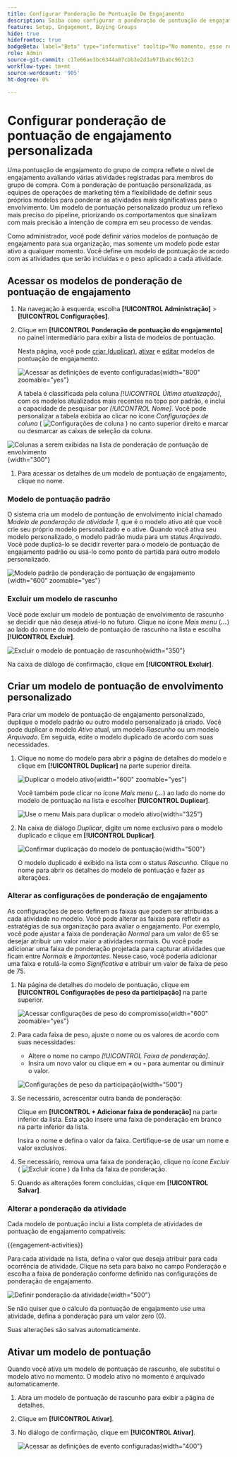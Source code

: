```yaml
---
title: Configurar Ponderação De Pontuação De Engajamento
description: Saiba como configurar a ponderação de pontuação de engajamento personalizada para refletir a lógica de pontuação que se alinha às suas estratégias comerciais.
feature: Setup, Engagement, Buying Groups
hide: true
hidefromtoc: true
badgeBeta: label="Beta" type="informative" tooltip="No momento, esse recurso está em uma versão beta limitada"
role: Admin
source-git-commit: c17e66ae3bc6344a87cbb3e2d3a971babc9612c3
workflow-type: tm+mt
source-wordcount: '905'
ht-degree: 0%

---
```


# Configurar ponderação de pontuação de engajamento personalizada

Uma pontuação de engajamento do grupo de compra reflete o nível de engajamento avaliando várias atividades registradas para membros do grupo de compra. Com a ponderação de pontuação personalizada, as equipes de operações de marketing têm a flexibilidade de definir seus próprios modelos para ponderar as atividades mais significativas para o envolvimento. Um modelo de pontuação personalizado produz um reflexo mais preciso do pipeline, priorizando os comportamentos que sinalizam com mais precisão a intenção de compra em seu processo de vendas.

Como administrador, você pode definir vários modelos de pontuação de engajamento para sua organização, mas somente um modelo pode estar ativo a qualquer momento. Você define um modelo de pontuação de acordo com as atividades que serão incluídas e o peso aplicado a cada atividade.

## Acessar os modelos de ponderação de pontuação de engajamento

1. Na navegação à esquerda, escolha **[!UICONTROL Administração]** > **[!UICONTROL Configurações]**.

1. Clique em **[!UICONTROL Ponderação de pontuação do engajamento]** no painel intermediário para exibir a lista de modelos de pontuação.

   Nesta página, você pode [criar (duplicar)](#create-an-engagement-score-model), [ativar](#activate-a-score-model) e [editar](#change-the-engagement-weighting-settings) modelos de pontuação de engajamento.

   ![Acessar as definições de evento configuradas](./assets/configuration-engagement-scoring-list.png){width="800" zoomable="yes"}

   A tabela é classificada pela coluna _[!UICONTROL Última atualização]_, com os modelos atualizados mais recentes no topo por padrão, e inclui a capacidade de pesquisar por _[!UICONTROL Nome]_. Você pode personalizar a tabela exibida ao clicar no ícone _Configurações de coluna_ ( ![Configurações de coluna](../assets/do-not-localize/icon-column-settings.svg) ) no canto superior direito e marcar ou desmarcar as caixas de seleção da coluna.

![Colunas a serem exibidas na lista de ponderação de pontuação de envolvimento](./assets/configuration-engagement-scoring-list-columns.png){width="300"}

1. Para acessar os detalhes de um modelo de pontuação de engajamento, clique no nome.

### Modelo de pontuação padrão

O sistema cria um modelo de pontuação de envolvimento inicial chamado _Modelo de ponderação de atividade 1_, que é o modelo ativo até que você crie seu próprio modelo personalizado e o ative. Quando você ativa seu modelo personalizado, o modelo padrão muda para um status _Arquivado_. Você pode duplicá-lo se decidir reverter para o modelo de pontuação de engajamento padrão ou usá-lo como ponto de partida para outro modelo personalizado.

![Modelo padrão de ponderação de pontuação de engajamento](./assets/configuration-engagement-scoring-model-default.png){width="600" zoomable="yes"}

### Excluir um modelo de rascunho

Você pode excluir um modelo de pontuação de envolvimento de rascunho se decidir que não deseja ativá-lo no futuro. Clique no ícone _Mais menu_ (***...***) ao lado do nome do modelo de pontuação de rascunho na lista e escolha **[!UICONTROL Excluir]**.

![Excluir o modelo de pontuação de rascunho](./assets/configuration-engagement-scoring-model-more-delete.png){width="350"}

Na caixa de diálogo de confirmação, clique em **[!UICONTROL Excluir]**.

## Criar um modelo de pontuação de envolvimento personalizado

Para criar um modelo de pontuação de engajamento personalizado, duplique o modelo padrão ou outro modelo personalizado já criado. Você pode duplicar o modelo _Ativo_ atual, um modelo _Rascunho_ ou um modelo _Arquivado_. Em seguida, edite o modelo duplicado de acordo com suas necessidades.

1. Clique no nome do modelo para abrir a página de detalhes do modelo e clique em **[!UICONTROL Duplicar]** na parte superior direita.

   ![Duplicar o modelo ativo](./assets/configuration-engagement-scoring-model-duplicate.png){width="600" zoomable="yes"}

   Você também pode clicar no ícone _Mais menu_ (***...***) ao lado do nome do modelo de pontuação na lista e escolher **[!UICONTROL Duplicar]**.

   ![Use o menu Mais para duplicar o modelo ativo](./assets/configuration-engagement-scoring-model-more-duplicate.png){width="325"}

1. Na caixa de diálogo _Duplicar_, digite um nome exclusivo para o modelo duplicado e clique em **[!UICONTROL Duplicar]**.

   ![Confirmar duplicação do modelo de pontuação](./assets/configuration-engagement-scoring-model-duplicate-dialog.png){width="500"}

   O modelo duplicado é exibido na lista com o status _Rascunho_. Clique no nome para abrir os detalhes do modelo de pontuação e fazer as alterações.

### Alterar as configurações de ponderação de engajamento

As configurações de peso definem as faixas que podem ser atribuídas a cada atividade no modelo. Você pode alterar as faixas para refletir as estratégias de sua organização para avaliar o engajamento. Por exemplo, você pode ajustar a faixa de ponderação _Normal_ para um valor de 65 se desejar atribuir um valor maior a atividades normais. Ou você pode adicionar uma faixa de ponderação projetada para capturar atividades que ficam entre _Normais_ e _Importantes_. Nesse caso, você poderia adicionar uma faixa e rotulá-la como _Significativa_ e atribuir um valor de faixa de peso de 75.

1. Na página de detalhes do modelo de pontuação, clique em **[!UICONTROL Configurações de peso da participação]** na parte superior.

   ![Acessar configurações de peso do compromisso](./assets/configuration-engagement-scoring-model-weight-settings-button.png){width="600" zoomable="yes"}

1. Para cada faixa de peso, ajuste o nome ou os valores de acordo com suas necessidades:

   * Altere o nome no campo _[!UICONTROL Faixa de ponderação]_.
   * Insira um novo valor ou clique em **+** ou **-** para aumentar ou diminuir o valor.

   ![Configurações de peso da participação](./assets/configuration-engagement-scoring-model-weight-settings.png){width="500"}

1. Se necessário, acrescentar outra banda de ponderação:

   Clique em **[!UICONTROL + Adicionar faixa de ponderação]** na parte inferior da lista. Esta ação insere uma faixa de ponderação em branco na parte inferior da lista.

   Insira o nome e defina o valor da faixa. Certifique-se de usar um nome e valor exclusivos.

1. Se necessário, remova uma faixa de ponderação, clique no ícone _Excluir_ ( ![Excluir ícone](../assets/do-not-localize/icon-delete-outline.svg) ) da linha da faixa de ponderação.

1. Quando as alterações forem concluídas, clique em **[!UICONTROL Salvar]**.

### Alterar a ponderação da atividade

Cada modelo de pontuação inclui a lista completa de atividades de pontuação de engajamento compatíveis:

{{engagement-activities}}

Para cada atividade na lista, defina o valor que deseja atribuir para cada ocorrência de atividade. Clique na seta para baixo no campo Ponderação e escolha a faixa de ponderação conforme definido nas configurações de ponderação de engajamento.

![Definir ponderação da atividade](./assets/configuration-engagement-scoring-model-set-activity-weighting.png){width="500"}

Se não quiser que o cálculo da pontuação de engajamento use uma atividade, defina a ponderação para um valor zero (0).

Suas alterações são salvas automaticamente.

## Ativar um modelo de pontuação

Quando você ativa um modelo de pontuação de rascunho, ele substitui o modelo ativo no momento. O modelo ativo no momento é arquivado automaticamente.

1. Abra um modelo de pontuação de rascunho para exibir a página de detalhes.

1. Clique em **[!UICONTROL Ativar]**.

1. No diálogo de confirmação, clique em **[!UICONTROL Ativar]**.

   ![Acessar as definições de evento configuradas](./assets/configuration-engagement-scoring-activate-dialog.png){width="400"}

